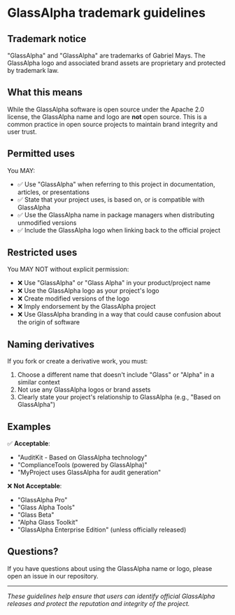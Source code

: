# GlassAlpha trademark guidelines

## Trademark notice

"GlassAlpha" and "GlassAlpha" are trademarks of Gabriel Mays. The GlassAlpha logo and associated brand assets are proprietary and protected by trademark law.

## What this means

While the GlassAlpha software is open source under the Apache 2.0 license, the GlassAlpha name and logo are **not** open source. This is a common practice in open source projects to maintain brand integrity and user trust.

## Permitted uses

You MAY:

- ✅ Use "GlassAlpha" when referring to this project in documentation, articles, or presentations
- ✅ State that your project uses, is based on, or is compatible with GlassAlpha
- ✅ Use the GlassAlpha name in package managers when distributing unmodified versions
- ✅ Include the GlassAlpha logo when linking back to the official project

## Restricted uses

You MAY NOT without explicit permission:

- ❌ Use "GlassAlpha" or "Glass Alpha" in your product/project name
- ❌ Use the GlassAlpha logo as your project's logo
- ❌ Create modified versions of the logo
- ❌ Imply endorsement by the GlassAlpha project
- ❌ Use GlassAlpha branding in a way that could cause confusion about the origin of software

## Naming derivatives

If you fork or create a derivative work, you must:

1. Choose a different name that doesn't include "Glass" or "Alpha" in a similar context
2. Not use any GlassAlpha logos or brand assets
3. Clearly state your project's relationship to GlassAlpha (e.g., "Based on GlassAlpha")

## Examples

✅ **Acceptable**:

- "AuditKit - Based on GlassAlpha technology"
- "ComplianceTools (powered by GlassAlpha)"
- "MyProject uses GlassAlpha for audit generation"

❌ **Not Acceptable**:

- "GlassAlpha Pro"
- "Glass Alpha Tools"
- "Glass Beta"
- "Alpha Glass Toolkit"
- "GlassAlpha Enterprise Edition" (unless officially released)

## Questions?

If you have questions about using the GlassAlpha name or logo, please open an issue in our repository.

---

_These guidelines help ensure that users can identify official GlassAlpha releases and protect the reputation and integrity of the project._
